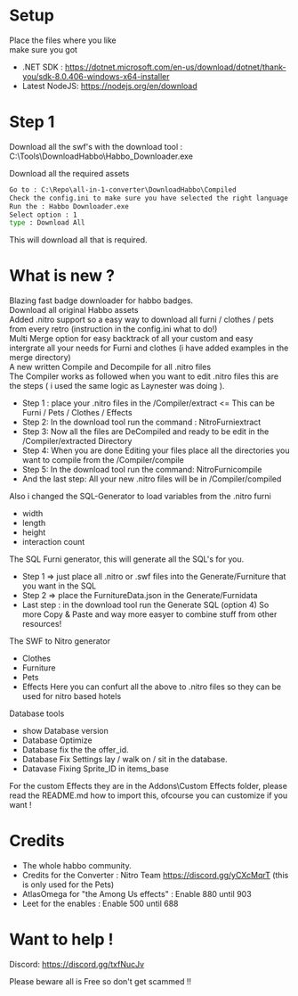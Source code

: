 # Setup
Place the files where you like</br>
make sure you got
- .NET SDK : https://dotnet.microsoft.com/en-us/download/dotnet/thank-you/sdk-8.0.406-windows-x64-installer</br>
- Latest NodeJS: https://nodejs.org/en/download


# Step 1
Download all the swf's with the download tool : C:\Tools\DownloadHabbo\Habbo_Downloader.exe

Download all the required assets

```cmd
Go to : C:\Repo\all-in-1-converter\DownloadHabbo\Compiled
Check the config.ini to make sure you have selected the right language
Run the : Habbo Downloader.exe
Select option : 1
type : Download All
```
This will download all that is required.

# What is new ?
Blazing fast badge downloader for habbo badges.</br>
Download all original Habbo assets</br>
Added .nitro support so a easy way to download all furni / clothes / pets from every retro (instruction in the config.ini what to do!)</br>
Multi Merge option for easy backtrack of all your custom and easy intergrate all your needs for Furni and clothes (i have added examples in the merge directory)</br>
A new written Compile and Decompile for all .nitro files</br>
The Compiler works as followed when you want to edit .nitro files this are the steps ( i used the same logic as Laynester was doing ).</br>
- Step 1 : place your .nitro files in the /Compiler/extract <= This can be Furni / Pets / Clothes / Effects
- Step 2: In the download tool run the command : NitroFurniextract
- Step 3: Now all the files are DeCompiled and ready to be edit in the /Compiler/extracted Directory
- Step 4: When you are done Editing your files place all the directories you want to compile from the /Compiler/compile
- Step 5: In the download tool run the command: NitroFurnicompile
- And the last step: All your new .nitro files will be in /Compiler/compiled

Also i changed the SQL-Generator to load variables from the .nitro furni
- width
- length
- height
- interaction count
  
The SQL Furni generator, this will generate all the SQL's for you.</br>
- Step 1 => just place all .nitro or .swf files into the Generate/Furniture that you want in the SQL
- Step 2 => place the FurnitureData.json in the Generate/Furnidata
- Last step : in the download tool run the Generate SQL (option 4)
So more Copy & Paste and way more easyer to combine stuff from other resources!

The SWF to Nitro generator</br>
- Clothes
- Furniture
- Pets
- Effects
Here you can confurt all the above to .nitro files so they can be used for nitro based hotels

Database tools</br>
- show Database version
- Database Optimize
- Database fix the the offer_id.
- Database Fix Settings lay / walk on / sit in the database.
- Datavase Fixing Sprite_ID in items_base

For the custom Effects they are in the Addons\Custom Effects folder, please read the README.md how to import this, ofcourse you can customize if you want !

# Credits
- The whole habbo community.
- Credits for the Converter : Nitro Team https://discord.gg/yCXcMqrT (this is only used for the Pets)
- AtlasOmega for "the Among Us effects" : Enable 880 until 903
- Leet for the enables : Enable 500 until 688

# Want to help !
Discord: https://discord.gg/txfNucJv

Please beware all is Free so don't get scammed !!
